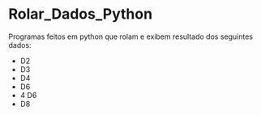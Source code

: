 # Rolar_Dados_Python

Programas feitos em python que rolam e exibem resultado dos seguintes dados:

- D2
- D3
- D4
- D6
- 4 D6
- D8
